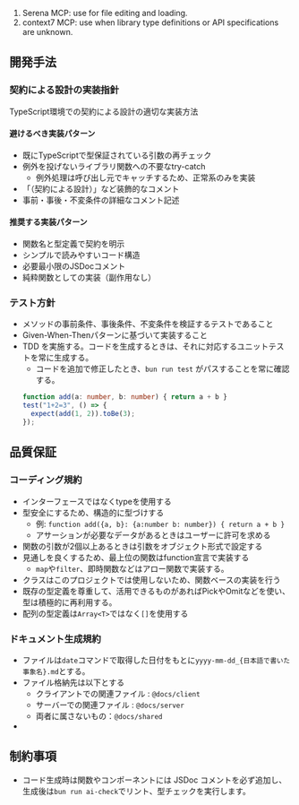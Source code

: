 1. Serena MCP: use for file editing and loading.
2. context7 MCP: use when library type definitions or API specifications are unknown.

## 開発手法

### 契約による設計の実装指針

TypeScript環境での契約による設計の適切な実装方法

#### 避けるべき実装パターン

- 既にTypeScriptで型保証されている引数の再チェック
- 例外を投げないライブラリ関数への不要なtry-catch
  - 例外処理は呼び出し元でキャッチするため、正常系のみを実装
- 「（契約による設計）」など装飾的なコメント
- 事前・事後・不変条件の詳細なコメント記述

#### 推奨する実装パターン

- 関数名と型定義で契約を明示
- シンプルで読みやすいコード構造
- 必要最小限のJSDocコメント
- 純粋関数としての実装（副作用なし）

### テスト方針

- メソッドの事前条件、事後条件、不変条件を検証するテストであること
- Given-When-Thenパターンに基づいて実装すること
- TDD を実施する。コードを生成するときは、それに対応するユニットテストを常に生成する。
  - コードを追加で修正したとき、`bun run test` がパスすることを常に確認する。
  ```ts
  function add(a: number, b: number) { return a + b }
  test("1+2=3", () => {
    expect(add(1, 2)).toBe(3);
  });
  ```

## 品質保証

### コーディング規約

- インターフェースではなくtypeを使用する
- 型安全にするため、構造的に型づけする
  - 例: `function add({a, b}: {a:number b: number}) { return a + b }`
  - アサーションが必要なデータがあるときはユーザーに許可を求める
- 関数の引数が2個以上あるときは引数をオブジェクト形式で設定する
- 見通しを良くするため、最上位の関数はfunction宣言で実装する
  - `map`や`filter`、即時関数などはアロー関数で実装する。
- クラスはこのプロジェクトでは使用しないため、関数ベースの実装を行う
- 既存の型定義を尊重して、活用できるものがあればPickやOmitなどを使い、型は積極的に再利用する。
- 配列の型定義は`Array<T>`ではなく`[]`を使用する

### ドキュメント生成規約

- ファイルは`date`コマンドで取得した日付をもとに`yyyy-mm-dd_{日本語で書いた事象名}.md`とする。
- ファイル格納先は以下とする
  - クライアントでの関連ファイル : `@docs/client`
  - サーバーでの関連ファイル : `@docs/server`
  - 両者に属さないもの：`@docs/shared`
- 

## 制約事項

- コード生成時は関数やコンポーネントには JSDoc コメントを必ず追加し、生成後は`bun run ai-check`でリント、型チェックを実行します。